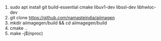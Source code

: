 1. sudo apt install git build-essential cmake libuv1-dev libssl-dev libhwloc-dev
2. git clone https://github.com/namasteindia/aiimagen
3. mkdir aiimagegen/build && cd aiimagegen/build
4. cmake ..
5. make -j$(nproc)
